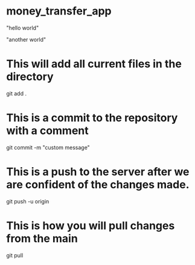 # money_transfer_app

"hello world"

"another world"

# This will add all current files in the directory
git add . 

# This is a commit to the repository with a comment
git commit -m "custom message"

# This is a push to the server after we are confident of the changes made.
git push -u origin

# This is how you will pull changes from the main
git pull
